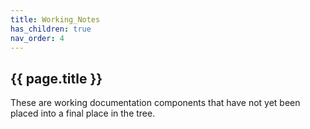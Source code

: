 ```yaml
---
title: Working_Notes
has_children: true
nav_order: 4
---
```


## {{ page.title }}

These are working documentation components that 
have not yet been placed into a final place in the tree.
